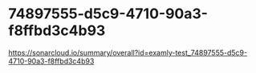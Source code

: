 # 74897555-d5c9-4710-90a3-f8ffbd3c4b93
https://sonarcloud.io/summary/overall?id=examly-test_74897555-d5c9-4710-90a3-f8ffbd3c4b93
